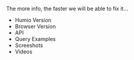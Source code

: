 The more info, the faster we will be able to fix it...

* Humio Version
* Browser Version
* API
* Query Examples
* Screeshots
* Videos
